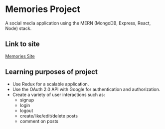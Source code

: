 # Memories Project

A social media application using the MERN (MongoDB, Express, React, Node) stack.

## Link to site

[Memories Site](https://mynewmemories.net)

## Learning purposes of project

- Use Redux for a scalable application.
- Use the OAuth 2.0 API with Google for authentication and authorization.
- Create a variety of user interactions such as:
  - signup
  - login
  - logout
  - create/like/edit/delete posts
  - comment on posts
